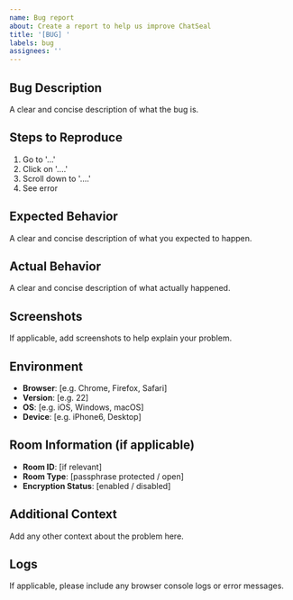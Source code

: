 ```yaml
---
name: Bug report
about: Create a report to help us improve ChatSeal
title: '[BUG] '
labels: bug
assignees: ''
---
```


## Bug Description
A clear and concise description of what the bug is.

## Steps to Reproduce
1. Go to '...'
2. Click on '....'
3. Scroll down to '....'
4. See error

## Expected Behavior
A clear and concise description of what you expected to happen.

## Actual Behavior
A clear and concise description of what actually happened.

## Screenshots
If applicable, add screenshots to help explain your problem.

## Environment
- **Browser**: [e.g. Chrome, Firefox, Safari]
- **Version**: [e.g. 22]
- **OS**: [e.g. iOS, Windows, macOS]
- **Device**: [e.g. iPhone6, Desktop]

## Room Information (if applicable)
- **Room ID**: [if relevant]
- **Room Type**: [passphrase protected / open]
- **Encryption Status**: [enabled / disabled]

## Additional Context
Add any other context about the problem here.

## Logs
If applicable, please include any browser console logs or error messages. 